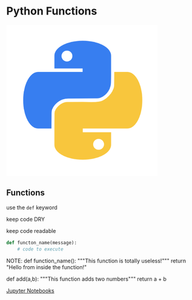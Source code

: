 # Python Functions

<img class="fragment" src="../images/Python-logo.png" width="400" height="400">




## Functions

use the `def` keyword  <!-- .element: class="fragment" data-fragment-index="1" -->

keep code DRY <!-- .element: class="fragment" data-fragment-index="2" -->

keep code readable <!-- .element: class="fragment" data-fragment-index="3" -->


```python
def functon_name(message):
    # code to execute 
```

NOTE:
def function_name():
    """This function is totally useless!"""
    return "Hello from inside the function!"

def add(a,b):
    """This function adds two numbers"""
    return a + b



[Jupyter Notebooks](http://localhost:8888/notebooks/Desktop/intro_python/11_functions.ipynb)